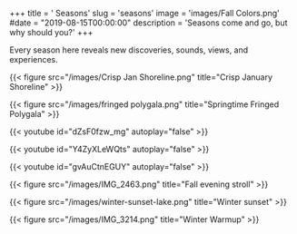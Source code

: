 +++
title = ' Seasons'
slug = 'seasons'
image = 'images/Fall Colors.png'
#date = "2019-08-15T00:00:00"
description = 'Seasons come and go, but why should you?'
+++

Every season here reveals new discoveries, sounds, views, and experiences.

{{< figure src="/images/Crisp Jan Shoreline.png" title="Crisp January Shoreline" >}}

{{< figure src="/images/fringed polygala.png" title="Springtime Fringed Polygala" >}}

{{< youtube id="dZsF0fzw_mg" autoplay="false" >}}

{{< youtube id="Y4ZyXLeWQts" autoplay="false" >}}

{{< youtube id="gvAuCtnEGUY" autoplay="false" >}}

{{< figure src="/images/IMG_2463.png" title="Fall evening stroll" >}}

{{< figure src="/images/winter-sunset-lake.png" title="Winter sunset" >}}

{{< figure src="/images/IMG_3214.png" title="Winter Warmup" >}}

